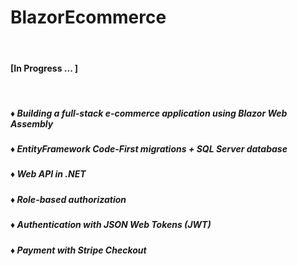 # BlazorEcommerce
<br/>
<h4>[In Progress ... ] </h4>
<br/>
<h5> ♦ Building a full-stack e-commerce application using Blazor Web Assembly </h5> 
<h5> ♦ EntityFramework Code-First migrations + SQL Server database </h5>
<h5> ♦ Web API in .NET
<h5> ♦ Role-based authorization </h5>
<h5> ♦ Authentication with JSON Web Tokens (JWT) </h5>
<h5> ♦ Payment with Stripe Checkout </h5>
<br/>
